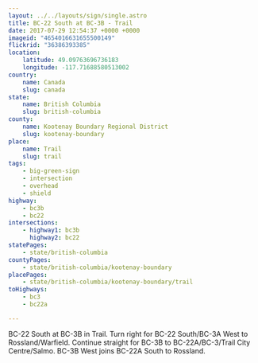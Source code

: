 ```yaml
---
layout: ../../layouts/sign/single.astro
title: BC-22 South at BC-3B - Trail
date: 2017-07-29 12:54:37 +0000 +0000
imageid: "4654016631655500149"
flickrid: "36386393385"
location:
    latitude: 49.09763696736183
    longitude: -117.71688580513002
country:
    name: Canada
    slug: canada
state:
    name: British Columbia
    slug: british-columbia
county:
    name: Kootenay Boundary Regional District
    slug: kootenay-boundary
place:
    name: Trail
    slug: trail
tags:
    - big-green-sign
    - intersection
    - overhead
    - shield
highway:
    - bc3b
    - bc22
intersections:
    - highway1: bc3b
      highway2: bc22
statePages:
    - state/british-columbia
countyPages:
    - state/british-columbia/kootenay-boundary
placePages:
    - state/british-columbia/kootenay-boundary/trail
toHighways:
    - bc3
    - bc22a

---
```

BC-22 South at BC-3B in Trail.  Turn right for BC-22 South/BC-3A West to Rossland/Warfield.  Continue straight for BC-3B to BC-22A/BC-3/Trail City Centre/Salmo.  BC-3B West joins BC-22A South to Rossland.
